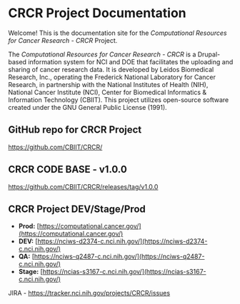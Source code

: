 # CRCR Project Documentation

Welcome! This is the documentation site for the *Computational Resources for Cancer Research - CRCR* Project.

The *Computational Resources for Cancer Research - CRCR* is a Drupal-based information system for NCI and DOE that facilitates the uploading and sharing of cancer research data. It is developed by Leidos Biomedical Research, Inc., operating the Frederick National Laboratory for Cancer Research, in partnership with the National Institutes of Health (NIH), National Cancer Institute (NCI), Center for Biomedical Informatics & Information Technology (CBIIT). This project utilizes open-source software created under the GNU General Public License (1991).

## GitHub repo for CRCR Project
https://github.com/CBIIT/CRCR/

## CRCR CODE BASE - v1.0.0
https://github.com/CBIIT/CRCR/releases/tag/v1.0.0

## CRCR Project DEV/Stage/Prod
- **Prod:** [https://computational.cancer.gov/](https://computational.cancer.gov/)
- **DEV:** [https://nciws-d2374-c.nci.nih.gov/](https://nciws-d2374-c.nci.nih.gov/)
- **QA:** [https://nciws-q2487-c.nci.nih.gov/](https://nciws-q2487-c.nci.nih.gov/)
- **Stage:** [https://ncias-s3167-c.nci.nih.gov/](https://ncias-s3167-c.nci.nih.gov/)

JIRA - https://tracker.nci.nih.gov/projects/CRCR/issues
